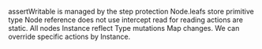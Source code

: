 assertWritable is managed by the step protection
Node.leafs store primitive type Node reference 
does not use intercept read for reading
actions are static. All nodes Instance reflect Type mutations Map changes.
We can override specific actions by Instance.
